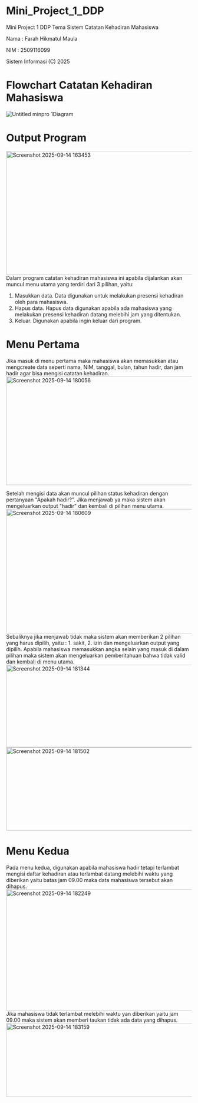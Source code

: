 # Mini_Project_1_DDP
Mini Project 1 DDP Tema Sistem Catatan Kehadiran Mahasiswa
  
Nama : Farah Hikmatul Maula
  
  NIM  : 2509116099
  
  Sistem Informasi (C) 2025 

# Flowchart Catatan Kehadiran Mahasiswa
![Untitled minpro 1Diagram](https://github.com/user-attachments/assets/73d94dff-1e8e-4886-9696-748c2b4c4989)



# Output Program
<img width="1222" height="336" alt="Screenshot 2025-09-14 163453" src="https://github.com/user-attachments/assets/299323d5-73fe-4679-8c20-2ae1221bb1a9" />
Dalam program catatan kehadiran mahasiswa ini apabila dijalankan akan muncul menu utama yang terdiri dari 3 pilihan, yaitu:

1. Masukkan data. Data digunakan untuk melakukan presensi kehadiran oleh para mahasiswa.
2. Hapus data. Hapus data digunakan apabila ada mahasiswa yang melakukan presensi kehadiran datang melebihi jam yang ditentukan.
3. Keluar. Digunakan apabila ingin keluar dari program.

# Menu Pertama
Jika masuk di menu pertama maka mahasiswa akan memasukkan atau mengcreate data seperti nama, NIM, tanggal, bulan, tahun hadir, dan jam hadir agar bisa mengisi catatan kehadiran.
<img width="1024" height="295" alt="Screenshot 2025-09-14 180056" src="https://github.com/user-attachments/assets/754d575e-84a0-4d30-8f39-786c85417cd4" />

Setelah mengisi data akan muncul pilihan status kehadiran dengan pertanyaan "Apakah hadir?". Jika menjawab ya maka sistem akan mengeluarkan output "hadir" dan kembali di pilihan menu utama.
<img width="938" height="338" alt="Screenshot 2025-09-14 180609" src="https://github.com/user-attachments/assets/32ba7326-2246-4059-880a-e3015ddfdacc" />
Sebaliknya jika menjawab tidak maka sistem akan memberikan 2 pilihan yang harus dipilih, yaitu : 1. sakit, 2. izin dan mengeluarkan output yang dipilih. Apabila mahasiswa memasukkan angka selain yang masuk di dalam pilihan maka sistem akan mengeluarkan pemberitahuan bahwa tidak valid dan kembali di menu utama.
<img width="956" height="224" alt="Screenshot 2025-09-14 181344" src="https://github.com/user-attachments/assets/cf72745b-0519-4eaf-9cf4-d1b180b1faed" />
<img width="1088" height="226" alt="Screenshot 2025-09-14 181502" src="https://github.com/user-attachments/assets/32a91f0c-d70d-405a-91d6-0e250c341bdc" />

# Menu Kedua
Pada menu kedua, digunakan apabila mahasiswa hadir tetapi terlambat mengisi daftar kehadiran atau terlambat datang melebihi waktu yang diberikan yaitu batas jam 09.00 maka data mahasiswa tersebut akan dihapus. 
<img width="1145" height="329" alt="Screenshot 2025-09-14 182249" src="https://github.com/user-attachments/assets/71b080ac-f8ba-42e3-8f28-29a9fc8e6be7" />
Jika mahasiswa tidak terlambat melebihi waktu yan diberikan yaitu jam 09.00 maka sistem akan memberi taukan tidak ada data yang dihapus.
<img width="929" height="200" alt="Screenshot 2025-09-14 183159" src="https://github.com/user-attachments/assets/e8eb62ae-6fed-49a3-bd0d-945e260bf8da" />



